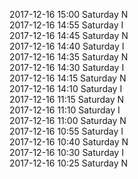 2017-12-16 15:00 Saturday  N  
2017-12-16 14:55 Saturday  I  
2017-12-16 14:45 Saturday  N  
2017-12-16 14:40 Saturday  I  
2017-12-16 14:35 Saturday  N  
2017-12-16 14:30 Saturday  I  
2017-12-16 14:15 Saturday  N  
2017-12-16 14:10 Saturday  I  
2017-12-16 11:15 Saturday  N  
2017-12-16 11:10 Saturday  I  
2017-12-16 11:00 Saturday  N  
2017-12-16 10:55 Saturday  I  
2017-12-16 10:40 Saturday  N  
2017-12-16 10:30 Saturday  I  
2017-12-16 10:25 Saturday  N  
